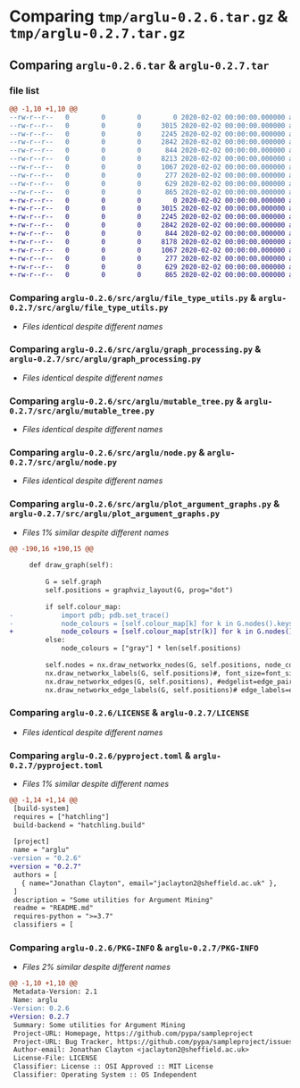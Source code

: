 # Comparing `tmp/arglu-0.2.6.tar.gz` & `tmp/arglu-0.2.7.tar.gz`

## Comparing `arglu-0.2.6.tar` & `arglu-0.2.7.tar`

### file list

```diff
@@ -1,10 +1,10 @@
--rw-r--r--   0        0        0        0 2020-02-02 00:00:00.000000 arglu-0.2.6/src/arglu/__init__.py
--rw-r--r--   0        0        0     3015 2020-02-02 00:00:00.000000 arglu-0.2.6/src/arglu/file_type_utils.py
--rw-r--r--   0        0        0     2245 2020-02-02 00:00:00.000000 arglu-0.2.6/src/arglu/graph_processing.py
--rw-r--r--   0        0        0     2842 2020-02-02 00:00:00.000000 arglu-0.2.6/src/arglu/mutable_tree.py
--rw-r--r--   0        0        0      844 2020-02-02 00:00:00.000000 arglu-0.2.6/src/arglu/node.py
--rw-r--r--   0        0        0     8213 2020-02-02 00:00:00.000000 arglu-0.2.6/src/arglu/plot_argument_graphs.py
--rw-r--r--   0        0        0     1067 2020-02-02 00:00:00.000000 arglu-0.2.6/LICENSE
--rw-r--r--   0        0        0      277 2020-02-02 00:00:00.000000 arglu-0.2.6/README.md
--rw-r--r--   0        0        0      629 2020-02-02 00:00:00.000000 arglu-0.2.6/pyproject.toml
--rw-r--r--   0        0        0      865 2020-02-02 00:00:00.000000 arglu-0.2.6/PKG-INFO
+-rw-r--r--   0        0        0        0 2020-02-02 00:00:00.000000 arglu-0.2.7/src/arglu/__init__.py
+-rw-r--r--   0        0        0     3015 2020-02-02 00:00:00.000000 arglu-0.2.7/src/arglu/file_type_utils.py
+-rw-r--r--   0        0        0     2245 2020-02-02 00:00:00.000000 arglu-0.2.7/src/arglu/graph_processing.py
+-rw-r--r--   0        0        0     2842 2020-02-02 00:00:00.000000 arglu-0.2.7/src/arglu/mutable_tree.py
+-rw-r--r--   0        0        0      844 2020-02-02 00:00:00.000000 arglu-0.2.7/src/arglu/node.py
+-rw-r--r--   0        0        0     8178 2020-02-02 00:00:00.000000 arglu-0.2.7/src/arglu/plot_argument_graphs.py
+-rw-r--r--   0        0        0     1067 2020-02-02 00:00:00.000000 arglu-0.2.7/LICENSE
+-rw-r--r--   0        0        0      277 2020-02-02 00:00:00.000000 arglu-0.2.7/README.md
+-rw-r--r--   0        0        0      629 2020-02-02 00:00:00.000000 arglu-0.2.7/pyproject.toml
+-rw-r--r--   0        0        0      865 2020-02-02 00:00:00.000000 arglu-0.2.7/PKG-INFO
```

### Comparing `arglu-0.2.6/src/arglu/file_type_utils.py` & `arglu-0.2.7/src/arglu/file_type_utils.py`

 * *Files identical despite different names*

### Comparing `arglu-0.2.6/src/arglu/graph_processing.py` & `arglu-0.2.7/src/arglu/graph_processing.py`

 * *Files identical despite different names*

### Comparing `arglu-0.2.6/src/arglu/mutable_tree.py` & `arglu-0.2.7/src/arglu/mutable_tree.py`

 * *Files identical despite different names*

### Comparing `arglu-0.2.6/src/arglu/node.py` & `arglu-0.2.7/src/arglu/node.py`

 * *Files identical despite different names*

### Comparing `arglu-0.2.6/src/arglu/plot_argument_graphs.py` & `arglu-0.2.7/src/arglu/plot_argument_graphs.py`

 * *Files 1% similar despite different names*

```diff
@@ -190,16 +190,15 @@
         
     def draw_graph(self):
         
         G = self.graph
         self.positions = graphviz_layout(G, prog="dot")
 
         if self.colour_map:
-            import pdb; pdb.set_trace()
-            node_colours = [self.colour_map[k] for k in G.nodes().keys()]
+            node_colours = [self.colour_map[str(k)] for k in G.nodes().keys()]
         else:
             node_colours = ["gray"] * len(self.positions)
 
         self.nodes = nx.draw_networkx_nodes(G, self.positions, node_color=node_colours)#, node_size=node_size)
         nx.draw_networkx_labels(G, self.positions)#, font_size=font_size)
         nx.draw_networkx_edges(G, self.positions), #edgelist=edge_pairs, arrows=True, arrowsize=arrowsize, arrowstyle=arrowstyle, alpha=1)
         nx.draw_networkx_edge_labels(G, self.positions)# edge_labels=edge_labels, font_size=font_size, font_color='red')
```

### Comparing `arglu-0.2.6/LICENSE` & `arglu-0.2.7/LICENSE`

 * *Files identical despite different names*

### Comparing `arglu-0.2.6/pyproject.toml` & `arglu-0.2.7/pyproject.toml`

 * *Files 1% similar despite different names*

```diff
@@ -1,14 +1,14 @@
 [build-system]
 requires = ["hatchling"]
 build-backend = "hatchling.build"
 
 [project]
 name = "arglu"
-version = "0.2.6"
+version = "0.2.7"
 authors = [
   { name="Jonathan Clayton", email="jaclayton2@sheffield.ac.uk" },
 ]
 description = "Some utilities for Argument Mining"
 readme = "README.md"
 requires-python = ">=3.7"
 classifiers = [
```

### Comparing `arglu-0.2.6/PKG-INFO` & `arglu-0.2.7/PKG-INFO`

 * *Files 2% similar despite different names*

```diff
@@ -1,10 +1,10 @@
 Metadata-Version: 2.1
 Name: arglu
-Version: 0.2.6
+Version: 0.2.7
 Summary: Some utilities for Argument Mining
 Project-URL: Homepage, https://github.com/pypa/sampleproject
 Project-URL: Bug Tracker, https://github.com/pypa/sampleproject/issues
 Author-email: Jonathan Clayton <jaclayton2@sheffield.ac.uk>
 License-File: LICENSE
 Classifier: License :: OSI Approved :: MIT License
 Classifier: Operating System :: OS Independent
```

